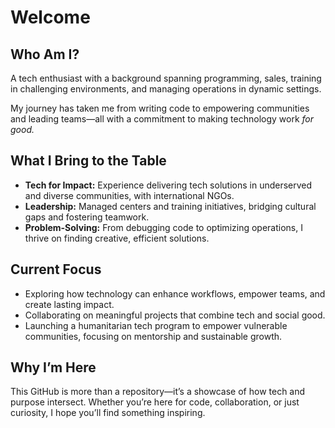 # Welcome

## Who Am I?  

A tech enthusiast with a background spanning programming, sales, training in
challenging environments, and managing operations in dynamic settings.  

My journey has taken me from writing code to empowering communities and leading
teams—all with a commitment to making technology work *for good.*

## What I Bring to the Table  

- **Tech for Impact:** Experience delivering tech solutions in underserved and
  diverse communities, with international NGOs.  
- **Leadership:** Managed centers and training initiatives, bridging
  cultural gaps and fostering teamwork.  
- **Problem-Solving:** From debugging code to optimizing operations,
  I thrive on finding creative, efficient solutions.

## Current Focus  

- Exploring how technology can enhance workflows, empower teams, and create
  lasting impact.  
- Collaborating on meaningful projects that combine tech and social good.  
- Launching a humanitarian tech program to empower vulnerable communities,
  focusing on mentorship and sustainable growth.

## Why I’m Here  

This GitHub is more than a repository—it’s a showcase of how tech and purpose
intersect. Whether you’re here for code, collaboration, or just curiosity, I hope 
you’ll find something inspiring.
